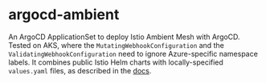 # argocd-ambient

An ArgoCD ApplicationSet to deploy Istio Ambient Mesh with ArgoCD. Tested on AKS, where the `MutatingWebhookConfiguration` and the `ValidatingWebhookConfiguration` need to ignore Azure-specific namespace labels. It combines public Istio Helm charts with locally-specified `values.yaml` files, as described in the [docs](https://argo-cd.readthedocs.io/en/latest/user-guide/multiple_sources/#helm-value-files-from-external-git-repository).